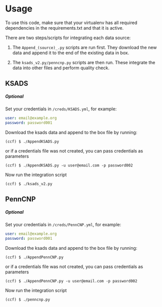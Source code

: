 # Usage

To use this code, make sure that your virtualenv has all required dependencies in the requirements.txt and that it is active.

There are two steps/scripts for integrating each data source:
1. The `Append_(source)_.py` scripts are run first. They download the new data
   and append it to the end of the existing data in box.

2. The `ksads_v2.py/penncnp.py` scripts are then run. These integrate the data
   into other files and perform quality check.

## KSADS
##### Optional
Set your credentials in `/creds/KSADS.yml`,
for example:
```yaml
user: email@example.org
password: password001
```

Download the ksads data and append to the box file by running:
```shell
(ccf) $ ./AppendKSADS.py
```
or if a credentials file was not created, you can pass credentials as parameters
```shell
(ccf) $ ./AppendKSADS.py -u user@email.com -p password002
```

Now run the integration script
```shell
(ccf) $ ./ksads_v2.py
```

## PennCNP
##### Optional
Set your credentials in `/creds/PennCNP.yml`,
for example:
```yaml
user: email@example.org
password: password001
```

Download the ksads data and append to the box file by running:
```shell
(ccf) $ ./AppendPennCNP.py
```
or if a credentials file was not created, you can pass credentials as parameters
```shell
(ccf) $ ./AppendPennCNP.py -u user@email.com -p password002
```


Now run the integration script
```shell
(ccf) $ ./penncnp.py
```
